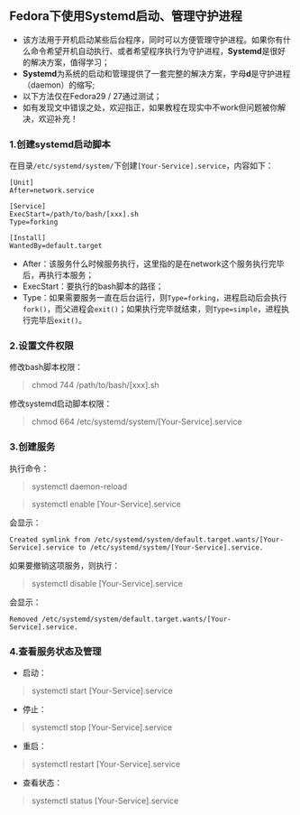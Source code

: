 ## Fedora下使用Systemd启动、管理守护进程
* 该方法用于开机启动某些后台程序，同时可以方便管理守护进程。如果你有什么命令希望开机自动执行、或者希望程序执行为守护进程，**Systemd**是很好的解决方案，值得学习；
* **Systemd**为系统的启动和管理提供了一套完整的解决方案，字母**d**是守护进程（daemon）的缩写;
* 以下方法仅在Fedora29 / 27通过测试；
* 如有发现文中错误之处，欢迎指正，如果教程在现实中不work但问题被你解决，欢迎补充！

### 1.创建systemd启动脚本
在目录`/etc/systemd/system/`下创建`[Your-Service].service`，内容如下：
```
[Unit]
After=network.service

[Service]
ExecStart=/path/to/bash/[xxx].sh
Type=forking

[Install]
WantedBy=default.target
```
* After：该服务什么时候服务执行，这里指的是在network这个服务执行完毕后，再执行本服务；
* ExecStart：要执行的bash脚本的路径；
* Type：如果需要服务一直在后台运行，则`Type=forking`，进程启动后会执行`fork()`，而父进程会`exit()`；如果执行完毕就结束，则`Type=simple`，进程执行完毕后`exit()`。

### 2.设置文件权限
修改bash脚本权限：
> chmod 744 /path/to/bash/[xxx].sh

修改systemd启动脚本权限：
> chmod 664 /etc/systemd/system/[Your-Service].service

### 3.创建服务
执行命令：
> systemctl daemon-reload

> systemctl enable [Your-Service].service

会显示：
```
Created symlink from /etc/systemd/system/default.target.wants/[Your-Service].service to /etc/systemd/system/[Your-Service].service.
```

如果要撤销这项服务，则执行：
> systemctl disable [Your-Service].service

会显示：
```
Removed /etc/systemd/system/default.target.wants/[Your-Service].service.
```

### 4.查看服务状态及管理
* 启动：
> systemctl start [Your-Service].service

* 停止：
> systemctl stop [Your-Service].service

* 重启：
> systemctl restart [Your-Service].service

* 查看状态：
> systemctl status [Your-Service].service
